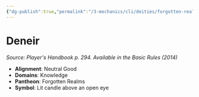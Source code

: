```yaml
---
{"dg-publish":true,"permalink":"/3-mechanics/cli/deities/forgotten-realms-deneir/","tags":["ttrpg-cli/compendium/src/5e/phb","ttrpg-cli/deity/forgotten-realms","ttrpg-cli/domain/knowledge"],"noteIcon":""}
---
```


# Deneir
*Source: Player's Handbook p. 294. Available in the Basic Rules (2014)* 

- **Alignment**: Neutral Good
- **Domains**: Knowledge
- **Pantheon**: Forgotten Realms
- **Symbol**: Lit candle above an open eye